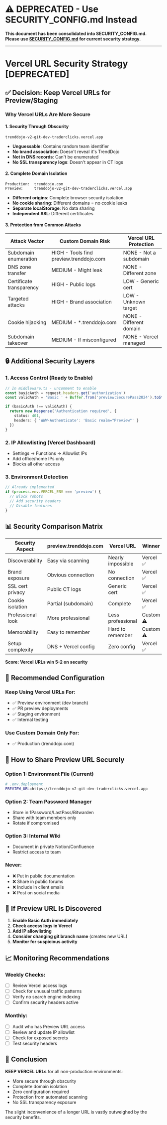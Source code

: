# ⚠️ DEPRECATED - Use SECURITY_CONFIG.md Instead

**This document has been consolidated into SECURITY_CONFIG.md.**
**Please use [SECURITY_CONFIG.md](./SECURITY_CONFIG.md) for current security strategy.**

---

# Vercel URL Security Strategy [DEPRECATED]

## ✅ Decision: Keep Vercel URLs for Preview/Staging

### Why Vercel URLs Are More Secure

#### 1. Security Through Obscurity
```
trenddojo-v2-git-dev-traderclicks.vercel.app
```
- **Unguessable**: Contains random team identifier
- **No brand association**: Doesn't reveal it's TrendDojo
- **Not in DNS records**: Can't be enumerated
- **No SSL transparency logs**: Doesn't appear in CT logs

#### 2. Complete Domain Isolation
```
Production:  trenddojo.com
Preview:     trenddojo-v2-git-dev-traderclicks.vercel.app
```
- **Different origins**: Complete browser security isolation
- **No cookie sharing**: Different domains = no cookie leaks
- **Separate localStorage**: No data sharing
- **Independent SSL**: Different certificates

#### 3. Protection from Common Attacks

| Attack Vector | Custom Domain Risk | Vercel URL Protection |
|--------------|-------------------|----------------------|
| Subdomain enumeration | HIGH - Tools find preview.trenddojo.com | NONE - Not a subdomain |
| DNS zone transfer | MEDIUM - Might leak | NONE - Different zone |
| Certificate transparency | HIGH - Public logs | LOW - Generic cert |
| Targeted attacks | HIGH - Brand association | LOW - Unknown target |
| Cookie hijacking | MEDIUM - *.trenddojo.com | NONE - Different domain |
| Subdomain takeover | MEDIUM - If misconfigured | NONE - Vercel managed |

## 🔒 Additional Security Layers

### 1. Access Control (Ready to Enable)
```typescript
// In middleware.ts - uncomment to enable
const basicAuth = request.headers.get('authorization')
const validAuth = 'Basic ' + Buffer.from('preview:SecurePass2024').toString('base64')

if (basicAuth !== validAuth) {
  return new Response('Authentication required', {
    status: 401,
    headers: { 'WWW-Authenticate': 'Basic realm="Preview"' }
  })
}
```

### 2. IP Allowlisting (Vercel Dashboard)
- Settings → Functions → Allowlist IPs
- Add office/home IPs only
- Blocks all other access

### 3. Environment Detection
```typescript
// Already implemented
if (process.env.VERCEL_ENV === 'preview') {
  // Block robots
  // Add security headers
  // Disable features
}
```

## 📊 Security Comparison Matrix

| Security Aspect | preview.trenddojo.com | Vercel URL | Winner |
|----------------|----------------------|------------|--------|
| Discoverability | Easy via scanning | Nearly impossible | Vercel ✅ |
| Brand exposure | Obvious connection | No connection | Vercel ✅ |
| SSL cert privacy | Public CT logs | Generic cert | Vercel ✅ |
| Cookie isolation | Partial (subdomain) | Complete | Vercel ✅ |
| Professional look | More professional | Less professional | Custom ⚠️ |
| Memorability | Easy to remember | Hard to remember | Custom ⚠️ |
| Setup complexity | DNS + Vercel config | Zero config | Vercel ✅ |

**Score: Vercel URLs win 5-2 on security**

## 🎯 Recommended Configuration

### Keep Using Vercel URLs For:
- ✅ Preview environment (dev branch)
- ✅ PR preview deployments
- ✅ Staging environment
- ✅ Internal testing

### Use Custom Domain Only For:
- ✅ Production (trenddojo.com)

## 🔐 How to Share Preview URL Securely

### Option 1: Environment File (Current)
```bash
# .env.deployment
PREVIEW_URL=https://trenddojo-v2-git-dev-traderclicks.vercel.app
```

### Option 2: Team Password Manager
- Store in 1Password/LastPass/Bitwarden
- Share with team members only
- Rotate if compromised

### Option 3: Internal Wiki
- Document in private Notion/Confluence
- Restrict access to team

### Never:
- ❌ Put in public documentation
- ❌ Share in public forums
- ❌ Include in client emails
- ❌ Post on social media

## 🚨 If Preview URL Is Discovered

1. **Enable Basic Auth immediately**
2. **Check access logs in Vercel**
3. **Add IP allowlisting**
4. **Consider changing git branch name** (creates new URL)
5. **Monitor for suspicious activity**

## 📈 Monitoring Recommendations

### Weekly Checks:
- [ ] Review Vercel access logs
- [ ] Check for unusual traffic patterns
- [ ] Verify no search engine indexing
- [ ] Confirm security headers active

### Monthly:
- [ ] Audit who has Preview URL access
- [ ] Review and update IP allowlist
- [ ] Check for exposed secrets
- [ ] Test security headers

## 🏁 Conclusion

**KEEP VERCEL URLs** for all non-production environments:
- More secure through obscurity
- Complete domain isolation
- Zero configuration required
- Protection from automated scanning
- No SSL transparency exposure

The slight inconvenience of a longer URL is vastly outweighed by the security benefits.
